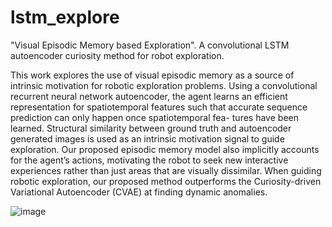 # lstm_explore
"Visual Episodic Memory based Exploration".  A convolutional LSTM autoencoder curiosity method for robot exploration.

This work explores the use of visual episodic memory as a 
source of intrinsic motivation for robotic exploration 
problems. Using a convolutional recurrent
neural network autoencoder, the agent learns an efficient
representation for spatiotemporal features such that accurate
sequence prediction can only happen once spatiotemporal fea-
tures have been learned. Structural similarity between ground
truth and autoencoder generated images is used as an intrinsic
motivation signal to guide exploration. Our proposed episodic
memory model also implicitly accounts for the agent’s actions,
motivating the robot to seek new interactive experiences rather
than just areas that are visually dissimilar. When guiding
robotic exploration, our proposed method outperforms the
Curiosity-driven Variational Autoencoder (CVAE) at finding
dynamic anomalies.

![image](https://user-images.githubusercontent.com/4203994/195624929-d562f43e-faee-4cef-8f34-11f428c8f094.png)
